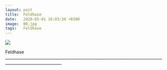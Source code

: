 ```yaml
---
layout: post
title:  Feldhase
date:   2020-05-01 16:03:30 +0300
image:  00.jpg
tags:   Feldhase
---
```


![]({{site.baseurl}}/img/10.jpg)

Feldhase __________________________________________________________________________________________________________